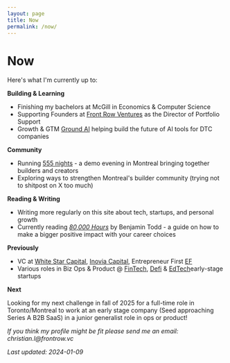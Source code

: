 ```yaml
---
layout: page
title: Now
permalink: /now/
---
```


# Now

Here's what I'm currently up to:

**Building & Learning**

- Finishing my bachelors at McGill in Economics & Computer Science
- Supporting Founders at [Front Row Ventures](https://frontrow.ventures/) as the Director of Portfolio Support
- Growth & GTM [Ground AI](https://groundai.com/) helping build the future of AI tools for DTC companies

**Community**

- Running [555 nights](/555) - a demo evening in Montreal bringing together builders and creators
- Exploring ways to strengthen Montreal's builder community (trying not to shitpost on X too much)

**Reading & Writing**

- Writing more regularly on this site about tech, startups, and personal growth
- Currently reading [_80,000 Hours_](https://80000hours.org/book/) by Benjamin Todd - a guide on how to make a bigger positive impact with your career choices

**Previously**

- VC at [White Star Capital](https://whitestarcapital.com/), [Inovia Capital](https://inovia.vc/), Entrepreneur First [EF](https://www.joinef.com/)
- Various roles in Biz Ops & Product @ [FinTech](https://optionality.ai/), [Defi](https://qcpcapital.medium.com/an-explanation-of-defi-options-vaults-dovs-22d7f0d0c09f) & [EdTech](https://www.readtrellis.com/)early-stage startups

**Next**

Looking for my next challenge in fall of 2025 for a full-time role in Toronto/Montreal to work at an early stage company (Seed approaching Series A B2B SaaS) in a junior generalist role in ops or product!

_If you think my profile might be fit please send me an email: christian.l@frontrow.vc_

_Last updated: 2024-01-09_
